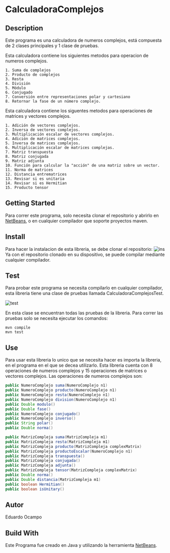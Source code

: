 # CalculadoraComplejos

## Description
Este programa es una calculadora de numeros complejos, está compuesta de 2 clases principales y 1 clase de pruebas.

Esta calculadora contiene los siguientes metodos para operacion de numeros complejos.

	1. Suma de complejos
	2. Producto de complejos
	3. Resta
	4. División
	5. Módulo
	6. Conjugado
	7. Conversión entre representaciones polar y cartesiano
	8. Retornar la fase de un número complejo.

Esta calculadora contiene los siguentes metodos para operaciones de matrices y vectores complejos.

	1. Adición de vectores complejos.
	2. Inversa de vectores complejos.
	3. Multiplicación escalar de vectores complejos.
	4. Adición de matrices complejos.
	5. Inversa de matrices complejos.
	6. Multiplicación escalar de matrices complejas.
	7. Matriz transpuesta
	8. Matriz conjugada
	9. Matriz adjunta
	10. Función para calcular la "acción" de una matriz sobre un vector.
	11. Norma de matrices
	12. Distancia entrematrices
	13. Revisar si es unitaria
	14. Revisar si es Hermitian
	15. Producto tensor
	

## Getting Started
Para correr este programa, solo necesita clonar el repositorio y abrirlo en [NetBeans](https://netbeans.org/), o en cualquier compilador que soporte proyectos maven.

## Install
Para hacer la instalacion de esta libreria, se debe clonar el repositorio:
![ins](https://github.com/eocampo2728/CalculadoraComplejos/blob/master/cap01.PNG?raw=true)
Ya con el repositorio clonado en su dispositivo, se puede compilar mediante cualquier compilador.

## Test
Para probar este programa se necesita compilarlo en cualquier compilador, esta libreria tiene una clase de pruebas llamada CalculadoraComplejosTest.

![test](https://github.com/eocampo2728/CalculadoraComplejos/blob/master/cap02.PNG?raw=true)

En esta clase se encuentran todas las pruebas de la libreria. Para correr las pruebas solo se necesita ejecutar los comandos:
```
mvn compile
mvn test
```

## Use
Para usar esta libreria lo unico que se necesita hacer es importa la libreria, en el programa en el que se decea utilizarlo.
Esta libreria cuenta con 8 operaciones de numeros complejos y 15 operaciones de matrices o vectores complejos.
Las operaciones de numeros complejos son:
```java
public NumeroComplejo suma(NumeroComplejo n1)
public NumeroComplejo producto(NumeroComplejo n1)
public NumeroComplejo resta(NumeroComplejo n1)
public NumeroComplejo division(NumeroComplejo n1)
public Double modulo()
public Double fase()
public NumeroComplejo conjugado()
public NumeroComplejo inverso()
public String polar()
public Double norma()
```
```java
public MatrizCompleja suma(MatrizCompleja m1)
public MatrizCompleja resta(MatrizCompleja m1)
public MatrizCompleja producto(MatrizCompleja complexMatrix)
public MatrizCompleja productoEscalar(NumeroComplejo n1)
public MatrizCompleja transpuesta()
public MatrizCompleja conjugada()
public MatrizCompleja adjunta()
public MatrizCompleja tensor(MatrizCompleja complexMatrix)
public Double norma()
public Double distancia(MatrizCompleja m1)
public boolean Hermitian()
public boolean isUnitary()
```

## Autor
Eduardo Ocampo

## Build With
Este Programa fue creado en Java y utilizando la herramienta [NetBeans](https://netbeans.org/).

